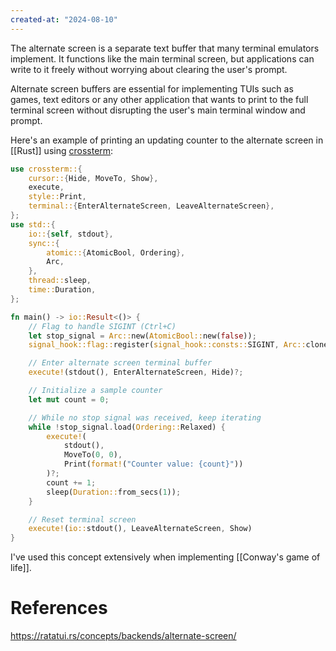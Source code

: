 ```yaml
---
created-at: "2024-08-10"
---
```


The alternate screen is a separate text buffer that many terminal emulators implement. It functions like the main terminal screen, but applications can write to it freely without worrying about clearing the user's prompt. 

Alternate screen buffers are essential for implementing TUIs such as games, text editors or any other application that wants to print to the full terminal screen without disrupting the user's main terminal window and prompt.

Here's an example of printing an updating counter to the alternate screen in [[Rust]] using [crossterm](https://crates.io/crates/crossterm):

```rust
use crossterm::{
    cursor::{Hide, MoveTo, Show},
    execute,
    style::Print,
    terminal::{EnterAlternateScreen, LeaveAlternateScreen},
};
use std::{
    io::{self, stdout},
    sync::{
        atomic::{AtomicBool, Ordering},
        Arc,
    },
    thread::sleep,
    time::Duration,
};

fn main() -> io::Result<()> {
    // Flag to handle SIGINT (Ctrl+C)
    let stop_signal = Arc::new(AtomicBool::new(false));
    signal_hook::flag::register(signal_hook::consts::SIGINT, Arc::clone(&stop_signal))?;

    // Enter alternate screen terminal buffer
    execute!(stdout(), EnterAlternateScreen, Hide)?;

    // Initialize a sample counter
    let mut count = 0;

    // While no stop signal was received, keep iterating
    while !stop_signal.load(Ordering::Relaxed) {
        execute!(
            stdout(),
            MoveTo(0, 0),
            Print(format!("Counter value: {count}"))
        )?;
        count += 1;
        sleep(Duration::from_secs(1));
    }

    // Reset terminal screen
    execute!(io::stdout(), LeaveAlternateScreen, Show)
}
```

I've used this concept extensively when implementing [[Conway's game of life]].

# References

https://ratatui.rs/concepts/backends/alternate-screen/
